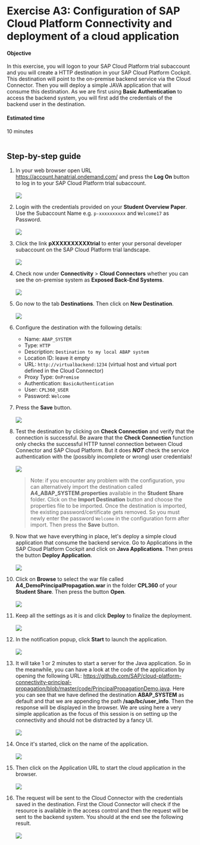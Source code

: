 # Exercise A3: Configuration of SAP Cloud Platform Connectivity and deployment of a cloud application

#### Objective
In this exercise, you will logon to your SAP Cloud Platform trial subaccount and you will create a HTTP destination in your SAP Cloud Platform Cockpit. This destination will point to the on-premise backend service via the Cloud Connector. Then you will deploy a simple JAVA application that will consume this destination. As we are first using **Basic Authentication** to access the backend system, you will first add the credentials of the backend user in the destination.

#### Estimated time
10 minutes
<br />
<br />

## Step-by-step guide
1. In your web browser open URL https://account.hanatrial.ondemand.com/ and press the **Log On** button to log in to your SAP Cloud Platform trial subaccount.<br /><br />
    ![](../../images/a3-login.png)


1. Login with the credentials provided on your **Student Overview Paper**. Use the Subaccount Name e.g. `p-xxxxxxxxxx` and `Welcome17` as Password.<br /><br />
    ![](../../images/a3-login-credentials.png)

1. Click the link **pXXXXXXXXXXtrial** to enter your personal developer subaccount on the SAP Cloud Platform trial landscape.<br /><br />
    ![](../../images/a3-subaccount.png)

4. Check now under **Connectivity** > **Cloud Connectors** whether you can see the on-premise system as **Exposed Back-End Systems**.<br /><br />
    ![](../../images/a3-scc-cloud.png)


1. Go now to the tab **Destinations**. Then click on **New Destination**.<br /><br />
    ![](../../images/a3-destination-creation.png)

1. Configure the destination with the following details:
    - Name: `ABAP_SYSTEM`
    - Type: `HTTP`
    - Description: `Destination to my local ABAP system`
    - Location ID: leave it empty
    - URL: `http://virtualbackend:1234` (virtual host and virtual port defined in the Cloud Connector)
    - Proxy Type: `OnPremise`
    - Authentication: `BasicAuthentication`
    - User: `CPL360_USER`
    - Password: `Welcome`

1. Press the **Save** button.<br /><br />
    ![](../../images/a3-destination-configuration.png)

1. Test the destination by clicking on **Check Connection** and verify that the connection is successful. Be aware that the **Check Connection** function only checks the successful HTTP tunnel connection between Cloud Connector and SAP Cloud Platform. But it does **_NOT_** check the service authentication with the (possibly incomplete or wrong) user credentials!<br /><br />
    ![](../../images/a3-destination-check.png)

    > Note: if you encounter any problem with the configuration, you can alternatively import the destination called **A4_ABAP_SYSTEM.properties** available in the **Student Share** folder. Click on the **Import Destination** button and choose the properties file to be imported. Once the destination is imported, the existing password/certificate gets removed. So you must newly enter the password `Welcome` in the configuration form after import. Then press the **Save** button.

1. Now that we have everything in place, let's deploy a simple cloud application that consume the backend service. Go to Applications in the SAP Cloud Platform Cockpit and click on **Java Applications**. Then press the button **Deploy Application**.<br /><br />
    ![](../../images/a3-deploy-app.png)

1. Click on **Browse** to select the war file called **A4_DemoPrincipalPropagation.war** in the folder **CPL360** of your **Student Share**. Then press the button **Open**.<br /><br />
    ![](../../images/a3-deploy-war-file.png)

1. Keep all the settings as it is and click **Deploy** to finalize the deployment.<br /><br />
    ![](../../images/a3-deploy-war-file2.png)

1. In the notification popup, click **Start** to launch the application.<br /><br />
    ![](../../images/a3-start-app-success.png)

1. It will take 1 or 2 minutes to start a server for the Java application. So in the meanwhile, you can have a look at the code of the application by opening the following URL: https://github.com/SAP/cloud-platform-connectivity-principal-propagation/blob/master/code/PrincipalPropagationDemo.java. Here you can see that we have defined the destination **ABAP_SYSTEM** as default and that we are appending the path **/sap/bc/user_info**. Then the response will be displayed in the browser. We are using here a very simple application as the focus of this session is on setting up the connectivity and should not be distracted by a fancy UI.<br /><br />
    ![](../../images/a3-app-code.png)

1. Once it's started, click on the name of the application.<br /><br />
    ![](../../images/a3-start-app.png)

1. Then click on the Application URL to start the cloud application in the browser.<br /><br />
    ![](../../images/a3-app-url.png)

1. The request will be sent to the Cloud Connector with the credentials saved in the destination. First the Cloud Connector will check if the resource is available in the access control and then the request will be sent to the backend system. You should at the end see the following result.<br /><br />
    ![](../../images/a3-app-browser.png)
